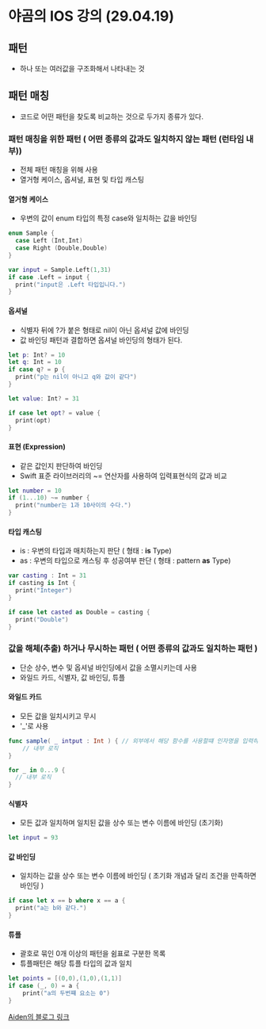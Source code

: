 # 야곰의 IOS 강의 (29.04.19)

## 패턴

- 하나 또는 여러값을 구조화해서 나타내는  것

## 패턴 매칭

- 코드로 어떤 패턴을 찾도록 비교하는 것으로 두가지 종류가 있다.

### 패턴 매칭을 위한 패턴 ( 어떤 종류의 값과도 일치하지 않는 패턴 (런타임 내부))

- 전체 패턴 매칭을 위해 사용
- 열거형 케이스, 옵셔널, 표현 및 타입 캐스팅

#### 열거형 케이스

- 우변의 값이 enum 타입의 특정 case와 일치하는 값을 바인딩

```swift
enum Sample {
  case Left (Int,Int)
  case Right (Double,Double)
}

var input = Sample.Left(1,31)
if case .Left = input {
  print("input은 .Left 타입입니다.")
}
```

#### 옵셔널

- 식별자 뒤에 ?가 붙은 형태로 nil이 아닌 옵셔널 값에 바인딩
- 값 바인딩 패턴과 결합하면 옵셔널 바인딩의 형태가 된다.

```swift
let p: Int? = 10
let q: Int = 10
if case q? = p {
  print("p는 nil이 아니고 q와 값이 같다")
}

let value: Int? = 31

if case let opt? = value {
  print(opt)
}
```

#### 표현 (Expression)

- 같은 값인지 판단하여 바인딩
- Swift 표준 라이브러리의 ~= 연산자를 사용하여 입력표현식의 값과 비교

```swift
let number = 10
if (1...10) ~= number {
  print("number는 1과 10사이의 수다.")
}
```

#### 타입 캐스팅

- is : 우변의 타입과 매치하는지 판단 ( 형태 : **is** Type)
- as : 우변의 타입으로 캐스팅 후 성공여부 판단 ( 형태 : pattern **as** Type)

```swift
var casting : Int = 31
if casting is Int {
  print("Integer")
}

if case let casted as Double = casting {
  print("Double")
}
```



### 값을 해체(추출) 하거나 무시하는 패턴 ( 어떤 종류의 값과도 일치하는 패턴 )

- 단순 상수, 변수 및 옵셔널 바인딩에서 값을 소멸시키는데 사용
- 와일드 카드, 식별자, 값 바인딩, 튜플

#### 와일드 카드

- 모든 값을 일치시키고 무시
- '_'로 사용

```swift
func sample( _ intput : Int ) { // 외부에서 해당 함수를 사용할떄 인자명을 입력하지 말라는 의미
	// 내부 로직
}

for _ in 0...9 {
  // 내부 로직
}
```

#### 식별자

- 모든 값과 일치하며 일치된 값을 상수 또는 변수 이름에 바인딩 (초기화)

```swift
let input = 93
```

#### 값 바인딩

- 일치하는 값을 상수 또는 변수 이름에 바인딩 ( 초기화 개념과 달리 조건을 만족하면 바인딩 )

```swift
if case let x == b where x == a {
  print("a는 b와 같다.")
}
```

#### 튜플

- 괄호로 묶인 0개 이상의 패턴을 쉼표로 구분한 목록
- 튜플패턴은 해당 튜플 타입의 값과 일치

```swift
let points = [(0,0),(1,0),(1,1)]
if case (_, 0) = a {
	print("a의 두번쨰 요소는 0")
}
```



[Aiden의 블로그 링크](https://medium.com/@jgj455/오늘의-swift-상식-패턴과-패턴매칭-3abb07e1a89f)





